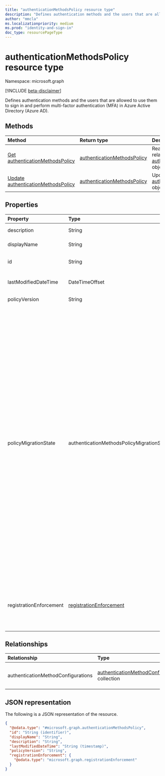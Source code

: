 ```yaml
---
title: "authenticationMethodsPolicy resource type"
description: "Defines authentication methods and the users that are allowed to use them to sign in and perform multi-factor authentication (MFA)."
author: "mmcla"
ms.localizationpriority: medium
ms.prod: "identity-and-sign-in"
doc_type: resourcePageType
---
```


# authenticationMethodsPolicy resource type

Namespace: microsoft.graph

[!INCLUDE [beta-disclaimer](../../includes/beta-disclaimer.md)]

Defines authentication methods and the users that are allowed to use them to sign in and perform multi-factor authentication (MFA) in Azure Active Directory (Azure AD).

## Methods
|Method|Return type|Description|
|:---|:---|:---|
|[Get authenticationMethodsPolicy](../api/authenticationmethodspolicy-get.md)|[authenticationMethodsPolicy](../resources/authenticationmethodspolicy.md)|Read the properties and relationships of an [authenticationMethodsPolicy](../resources/authenticationmethodspolicy.md) object.|
|[Update authenticationMethodsPolicy](../api/authenticationmethodspolicy-update.md)|[authenticationMethodsPolicy](../resources/authenticationmethodspolicy.md)|Update the properties of an [authenticationMethodsPolicy](../resources/authenticationmethodspolicy.md) object.|

## Properties
|Property|Type|Description|
|:---|:---|:---|
|description|String|A description of the policy.|
|displayName|String|The name of the policy.|
|id|String|The identifier of the policy. Inherited from [entity](../resources/entity.md).|
|lastModifiedDateTime|DateTimeOffset|The date and time of the last update to the policy.|
|policyVersion|String|The version of the policy in use.|
|policyMigrationState|authenticationMethodsPolicyMigrationState|The state of migration of the authentication methods policy from the legacy multifactor authentication and self-service password reset (SSPR) policies. The possible values are: <br/><li>`premigration` - means the authentication methods policy is used for authentication only, legacy policies are respected. <li>`migrationInProgress` - means the authentication methods policy is used for both authenication and SSPR, legacy policies are respected. <li>`migrationComplete` - means the authentication methods policy is used for authentication and SSPR, legacy policies are ignored. <li>`unknownFutureValue` - Evolvable enumeration sentinel value. Do not use. |
|registrationEnforcement|[registrationEnforcement](../resources/registrationenforcement.md)|Enforce registration at sign-in time. This property can be used to remind users to set up targeted authentication methods.|

## Relationships
|Relationship|Type|Description|
|:---|:---|:---|
|authenticationMethodConfigurations|[authenticationMethodConfiguration](../resources/authenticationmethodconfiguration.md) collection|Represents the settings for each authentication method. Automatically expanded on `GET /policies/authenticationMethodsPolicy`.|

## JSON representation
The following is a JSON representation of the resource.
<!-- {
  "blockType": "resource",
  "keyProperty": "id",
  "@odata.type": "microsoft.graph.authenticationMethodsPolicy",
  "baseType": "microsoft.graph.entity",
  "openType": false
}
-->
``` json
{
  "@odata.type": "#microsoft.graph.authenticationMethodsPolicy",
  "id": "String (identifier)",
  "displayName": "String",
  "description": "String",
  "lastModifiedDateTime": "String (timestamp)",
  "policyVersion": "String",
  "registrationEnforcement": {
    "@odata.type": "microsoft.graph.registrationEnforcement"
  } 
}
```
